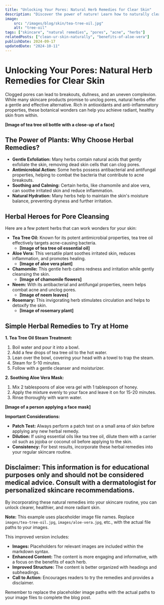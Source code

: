 ```yaml
---
title: "Unlocking Your Pores: Natural Herb Remedies for Clear Skin"
description: "Discover the power of nature! Learn how to naturally cleanse your pores and achieve radiant skin with these simple herbal remedies."
image: 
    src: "/images/blog/skin/tea-tree-oil.jpg"
    alt: "tree-oil" 
tags: ["skincare", "natural remedies", "pores", "acne", "herbs"]
relatedPosts: ["clean-ur-skin-naturally", "benefits-of-aloe-vera"]
publishDate: 2024-09-17
updatedDate: "2024-10-11"
---
```


# Unlocking Your Pores: Natural Herb Remedies for Clear Skin

Clogged pores can lead to breakouts, dullness, and an uneven complexion. While many skincare products promise to unclog pores, natural herbs offer a gentle and effective alternative. Rich in antioxidants and anti-inflammatory properties, these botanical wonders can help you achieve radiant, healthy skin from within.

**[Image of tea tree oil bottle with a close-up of a face]**

## The Power of Plants: Why Choose Herbal Remedies?

* **Gentle Exfoliation:** Many herbs contain natural acids that gently exfoliate the skin, removing dead skin cells that can clog pores.
* **Antimicrobial Action:** Some herbs possess antibacterial and antifungal properties, helping to combat the bacteria that contribute to acne breakouts. 
* **Soothing and Calming:** Certain herbs, like chamomile and aloe vera, can soothe irritated skin and reduce inflammation.
* **Natural Hydration:** Many herbs help to maintain the skin's moisture balance, preventing dryness and further irritation.

## Herbal Heroes for Pore Cleansing

Here are a few potent herbs that can work wonders for your skin:

* **Tea Tree Oil:** Known for its potent antimicrobial properties, tea tree oil effectively targets acne-causing bacteria. 
    * **[Image of tea tree oil essential oil]**
* **Aloe Vera:** This versatile plant soothes irritated skin, reduces inflammation, and promotes healing. 
    * **[Image of aloe vera plant]**
* **Chamomile:** This gentle herb calms redness and irritation while gently cleansing the skin.
    * **[Image of chamomile flowers]**
* **Neem:** With its antibacterial and antifungal properties, neem helps combat acne and unclog pores.
    * **[Image of neem leaves]**
* **Rosemary:** This invigorating herb stimulates circulation and helps to detoxify the skin.
    * **[Image of rosemary plant]**

## Simple Herbal Remedies to Try at Home

**1. Tea Tree Oil Steam Treatment:**

1.  Boil water and pour it into a bowl.
2.  Add a few drops of tea tree oil to the hot water.
3.  Lean over the bowl, covering your head with a towel to trap the steam.
4.  Steam for 5-10 minutes.
5.  Follow with a gentle cleanser and moisturizer.

**2. Soothing Aloe Vera Mask:**

1.  Mix 2 tablespoons of aloe vera gel with 1 tablespoon of honey.
2.  Apply the mixture evenly to your face and leave it on for 15-20 minutes.
3.  Rinse thoroughly with warm water.

**[Image of a person applying a face mask]**

**Important Considerations:**

* **Patch Test:** Always perform a patch test on a small area of skin before applying any new herbal remedy.
* **Dilution:** If using essential oils like tea tree oil, dilute them with a carrier oil such as jojoba or coconut oil before applying to the skin.
* **Consistency:** For best results, incorporate these herbal remedies into your regular skincare routine.

## Disclaimer: This information is for educational purposes only and should not be considered medical advice. Consult with a dermatologist for personalized skincare recommendations.

By incorporating these natural remedies into your skincare routine, you can unlock clearer, healthier, and more radiant skin. 

**Note:** This example uses placeholder image file names. Replace `images/tea-tree-oil.jpg`, `images/aloe-vera.jpg`, etc., with the actual file paths to your images. 

This improved version includes:

* **Images:** Placeholders for relevant images are included within the markdown syntax. 
* **Enhanced Content:** The content is more engaging and informative, with a focus on the benefits of each herb.
* **Improved Structure:** The content is better organized with headings and subheadings.
* **Call to Action:** Encourages readers to try the remedies and provides a disclaimer.

Remember to replace the placeholder image paths with the actual paths to your image files to complete the blog post.